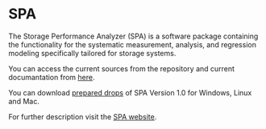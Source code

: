 SPA
===

The Storage Performance Analyzer (SPA) is a software package containing the functionality for the systematic measurement, analysis, and regression modeling specifically tailored for storage systems. 

You can access the current sources from the repository and current documantation from <a href="https://github.com/StoragePerformanceAnalyzer/SPA/blob/documentation/howto.pdf" target="_blank">here</a>. 

You can download <a href="https://github.com/StoragePerformanceAnalyzer/SPA/releases/tag/v1.0" target="_blank">prepared drops</a> of SPA Version 1.0 for Windows, Linux and Mac.


For further description visit the <a href="http://storageperformanceanalyzer.github.io/SPA" target="_blank">SPA website</a>. 

